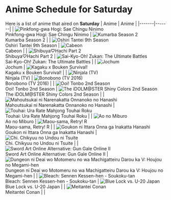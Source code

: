 # Anime Schedule for Saturday
Here is a list of anime that aired on **Saturday** 
| Anime | Anime |
|-------|-------|
| ![Pinkfong-gwa Hogi: Sae Chingu Ninimo](https://cdn.myanimelist.net/images/anime/1552/145268.webp)<br>Pinkfong-gwa Hogi: Sae Chingu Ninimo | ![Kumarba Season 2](https://cdn.myanimelist.net/images/anime/1897/144484.webp)<br>Kumarba Season 2 |
| ![Oshiri Tantei 9th Season](https://cdn.myanimelist.net/images/anime/1934/142516.webp)<br>Oshiri Tantei 9th Season | ![Cabeon](https://cdn.myanimelist.net/images/anime/1340/138135.webp)<br>Cabeon |
| ![Shibuya♡Hachi Part 2](https://cdn.myanimelist.net/images/anime/1515/144659.webp)<br>Shibuya♡Hachi Part 2 | ![Sai-Kyo-Oh! Zukan: The Ultimate Battles](https://cdn.myanimelist.net/images/anime/1229/140383.webp)<br>Sai-Kyo-Oh! Zukan: The Ultimate Battles |
| ![Jochum](https://cdn.myanimelist.net/images/anime/1827/143336.webp)<br>Jochum | ![Kagaku x Bouken Survival!](https://cdn.myanimelist.net/images/anime/1836/145604.webp)<br>Kagaku x Bouken Survival! |
| ![Ninjala (TV)](https://cdn.myanimelist.net/images/anime/1552/119871.webp)<br>Ninjala (TV) | ![Bonobono (TV 2016)](https://cdn.myanimelist.net/images/anime/13/77617.webp)<br>Bonobono (TV 2016) |
| ![Ooi! Tonbo 2nd Season](https://cdn.myanimelist.net/images/anime/1115/145549.webp)<br>Ooi! Tonbo 2nd Season | ![The iDOLM@STER Shiny Colors 2nd Season](https://cdn.myanimelist.net/images/anime/1978/145055.webp)<br>The iDOLM@STER Shiny Colors 2nd Season |
| ![Mahoutsukai ni Narenakatta Onnanoko no Hanashi](https://cdn.myanimelist.net/images/anime/1535/145026.webp)<br>Mahoutsukai ni Narenakatta Onnanoko no Hanashi | ![Touhai: Ura Rate Mahjong Touhai Roku](https://cdn.myanimelist.net/images/anime/1306/145571.webp)<br>Touhai: Ura Rate Mahjong Touhai Roku |
| ![Ao no Miburo](https://cdn.myanimelist.net/images/anime/1659/143938.webp)<br>Ao no Miburo | ![Maou-sama, Retry! R](https://cdn.myanimelist.net/images/anime/1667/145393.webp)<br>Maou-sama, Retry! R |
| ![Goukon ni Ittara Onna ga Inakatta Hanashi](https://cdn.myanimelist.net/images/anime/1198/145156.webp)<br>Goukon ni Ittara Onna ga Inakatta Hanashi | ![Chi. Chikyuu no Undou ni Tsuite](https://cdn.myanimelist.net/images/anime/1749/145922.webp)<br>Chi. Chikyuu no Undou ni Tsuite |
| ![Sword Art Online Alternative: Gun Gale Online II](https://cdn.myanimelist.net/images/anime/1335/145505.webp)<br>Sword Art Online Alternative: Gun Gale Online II | ![Dungeon ni Deai wo Motomeru no wa Machigatteiru Darou ka V: Houjou no Megami-hen](https://cdn.myanimelist.net/images/anime/1299/144738.webp)<br>Dungeon ni Deai wo Motomeru no wa Machigatteiru Darou ka V: Houjou no Megami-hen |
| ![Bleach: Sennen Kessen-hen - Soukoku-tan](https://cdn.myanimelist.net/images/anime/1595/144074.webp)<br>Bleach: Sennen Kessen-hen - Soukoku-tan | ![Blue Lock vs. U-20 Japan](https://cdn.myanimelist.net/images/anime/1584/144860.webp)<br>Blue Lock vs. U-20 Japan |
| ![Meitantei Conan](https://cdn.myanimelist.net/images/anime/7/75199.webp)<br>Meitantei Conan |  |
